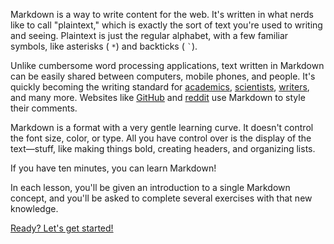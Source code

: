 Markdown is a way to write content for the web. It's written in what
nerds like to call "plaintext," which is exactly the sort of text
you're used to writing and seeing. Plaintext is just the regular
alphabet, with a few familiar symbols, like asterisks (
<code>*</code>) and backticks ( <code>`</code>).

Unlike cumbersome word processing applications, text written in
Markdown can be easily shared between computers, mobile phones, and
people. It's quickly becoming the writing standard for
[academics][academics], [scientists][scientists], [writers][writers],
and many more.  Websites like [GitHub](https://www.github.com) and
[reddit](http://www.reddit.com) use Markdown to style their comments.

Markdown is a format with a very gentle learning curve. It doesn't
control the font size, color, or type. All you have control over is
the display of the text—stuff, like making things bold, creating
headers, and organizing lists.

If you have ten minutes, you can learn Markdown!

In each lesson, you'll be given an introduction to a single Markdown
concept, and you'll be asked to complete several exercises with that
new knowledge.

<a class="btn btn-large btn-success" href="/lesson/1">Ready? Let's get started!</a>

[academics]: http://chronicle.com/blogs/profhacker/markdown-the-syntax-you-probably-already-know/35295
[scientists]: http://blogs.plos.org/mfenner/2012/12/13/a-call-for-scholarly-markdown/
[writers]: http://lifehacker.com/5943320/what-is-markdown-and-why-is-it-better-for-my-to+do-lists-and-notes

